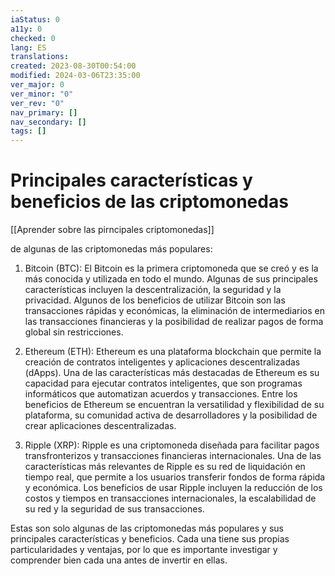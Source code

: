 ```yaml
---
iaStatus: 0
a11y: 0
checked: 0
lang: ES
translations: 
created: 2023-08-30T00:54:00
modified: 2024-03-06T23:35:00
ver_major: 0
ver_minor: "0"
ver_rev: "0"
nav_primary: []
nav_secondary: []
tags: []
---
```

# Principales características y beneficios de las criptomonedas

[[Aprender sobre las pirncipales criptomonedas]]

de algunas de las criptomonedas más populares:

1. Bitcoin (BTC): El Bitcoin es la primera criptomoneda que se creó y es la más conocida y utilizada en todo el mundo. Algunas de sus principales características incluyen la descentralización, la seguridad y la privacidad. Algunos de los beneficios de utilizar Bitcoin son las transacciones rápidas y económicas, la eliminación de intermediarios en las transacciones financieras y la posibilidad de realizar pagos de forma global sin restricciones.

2. Ethereum (ETH): Ethereum es una plataforma blockchain que permite la creación de contratos inteligentes y aplicaciones descentralizadas (dApps). Una de las características más destacadas de Ethereum es su capacidad para ejecutar contratos inteligentes, que son programas informáticos que automatizan acuerdos y transacciones. Entre los beneficios de Ethereum se encuentran la versatilidad y flexibilidad de su plataforma, su comunidad activa de desarrolladores y la posibilidad de crear aplicaciones descentralizadas.

3. Ripple (XRP): Ripple es una criptomoneda diseñada para facilitar pagos transfronterizos y transacciones financieras internacionales. Una de las características más relevantes de Ripple es su red de liquidación en tiempo real, que permite a los usuarios transferir fondos de forma rápida y económica. Los beneficios de usar Ripple incluyen la reducción de los costos y tiempos en transacciones internacionales, la escalabilidad de su red y la seguridad de sus transacciones.

Estas son solo algunas de las criptomonedas más populares y sus principales características y beneficios. Cada una tiene sus propias particularidades y ventajas, por lo que es importante investigar y comprender bien cada una antes de invertir en ellas.
